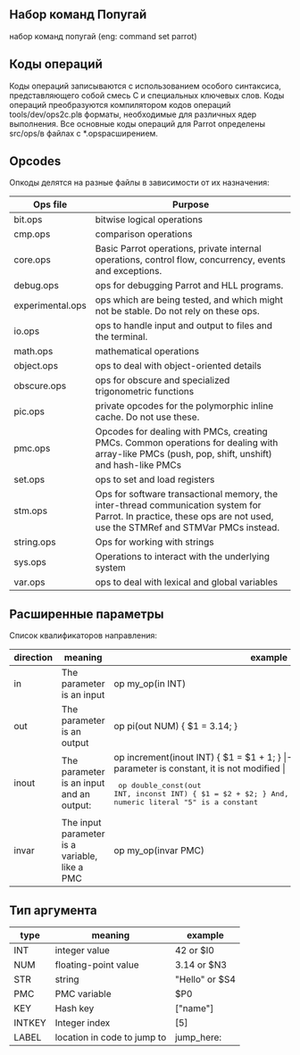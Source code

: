 ## Набор команд Попугай
набор команд попугай (eng: command set parrot)
## Коды операций
Коды операций записываются с использованием особого синтаксиса, представляющего собой смесь C и специальных ключевых слов.
Коды операций преобразуются компилятором кодов операций tools/dev/ops2c.plв форматы, необходимые для различных ядер выполнения.
Все основные коды операций для Parrot определены src/ops/в файлах с *.opsрасширением. 

## Opcodes
Опкоды делятся на разные файлы в зависимости от их назначения:

| Ops file         | Purpose                                                                                                                                                               |
|------------------|-----------------------------------------------------------------------------------------------------------------------------------------------------------------------|
| bit.ops          | bitwise logical operations                                                                                                                                            |
| cmp.ops          | comparison operations                                                                                                                                                 |
| core.ops         | Basic Parrot operations, private internal operations, control flow, concurrency, events and exceptions.                                                               |
| debug.ops        | ops for debugging Parrot and HLL programs.                                                                                                                            |
| experimental.ops | ops which are being tested, and which might not be stable. Do not rely on these ops.                                                                                  |
| io.ops           | ops to handle input and output to files and the terminal.                                                                                                             |
| math.ops         | mathematical operations                                                                                                                                               |
| object.ops       | ops to deal with object-oriented details                                                                                                                              |
| obscure.ops      | ops for obscure and specialized trigonometric functions                                                                                                               |
| pic.ops          | private opcodes for the polymorphic inline cache. Do not use these.                                                                                                   |
| pmc.ops          | Opcodes for dealing with PMCs, creating PMCs. Common operations for dealing with array-like PMCs (push, pop, shift, unshift) and hash-like PMCs                       |
| set.ops          | ops to set and load registers                                                                                                                                         |
| stm.ops          | Ops for software transactional memory, the inter-thread communication system for Parrot. In practice, these ops are not used, use the STMRef and STMVar PMCs instead. |
| string.ops       | Ops for working with strings                                                                                                                                          |
| sys.ops          | Operations to interact with the underlying system                                                                                                                     |
| var.ops          | ops to deal with lexical and global variables                                                                                                                         |


## Расширенные параметры
Список квалификаторов направления:

| direction | meaning                                       | example                                                                                                                                                                                                                                                      |
|-----------|-----------------------------------------------|--------------------------------------------------------------------------------------------------------------------------------------------------------------------------------------------------------------------------------------------------------------|
| in        | The parameter is an input                     | op my_op(in INT)                                                                                                                                                                                                                                             |
| out       | The parameter is an output                    | op pi(out NUM) {   $1 = 3.14; }                                                                                                                                                                                                                              |
| inout     | The parameter is an input and an output:      | op increment(inout INT) {  $1 = $1 + 1; } \|- \| inconst \|\| The input parameter is constant, it is not modified \| <pre> op double_const(out INT, inconst INT) {   $1 = $2 + $2; }  And, in PIR: $I0 = double_const 5 # numeric literal "5" is a constant  |
| invar     | The input parameter is a variable, like a PMC | op my_op(invar PMC)                                                                                                                                                                                                                                          |

## Тип аргумента

| type   | meaning                     | example        |
|--------|-----------------------------|----------------|
| INT    | integer value               | 42 or $I0      |
| NUM    | floating-point value        | 3.14 or $N3    |
| STR    | string                      | "Hello" or $S4 |
| PMC    | PMC variable                | $P0            |
| KEY    | Hash key                    | ["name"]       |
| INTKEY | Integer index               | [5]            |
| LABEL  | location in code to jump to | jump_here:     |
